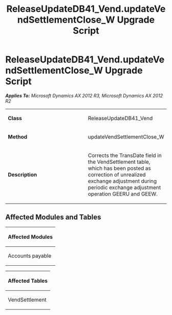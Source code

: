 ﻿---
title: ReleaseUpdateDB41_Vend.updateVendSettlementClose_W Upgrade Script
TOCTitle: ReleaseUpdateDB41_Vend.updateVendSettlementClose_W Upgrade Script
ms:assetid: 6a30a300-f24e-637b-469f-ef2d95df24d8
ms:mtpsurl: https://msdn.microsoft.com/en-us/library/JJ685651(v=AX.60)
ms:contentKeyID: 49708853
ms.date: 05/18/2015
mtps_version: v=AX.60
---

# ReleaseUpdateDB41\_Vend.updateVendSettlementClose\_W Upgrade Script 


_**Applies To:** Microsoft Dynamics AX 2012 R3, Microsoft Dynamics AX 2012 R2_

<table>
<colgroup>
<col style="width: 50%" />
<col style="width: 50%" />
</colgroup>
<tbody>
<tr class="odd">
<td><p><strong>Class</strong></p></td>
<td><p>ReleaseUpdateDB41_Vend</p></td>
</tr>
<tr class="even">
<td><p><strong>Method</strong></p></td>
<td><p>updateVendSettlementClose_W</p></td>
</tr>
<tr class="odd">
<td><p><strong>Description</strong></p></td>
<td><p>Corrects the TransDate field in the VendSettlement table, which has been posted as correction of unrealized exchange adjustment during periodic exchange adjustment operation GEERU and GEEW.</p></td>
</tr>
</tbody>
</table>


## Affected Modules and Tables

<table>
<colgroup>
<col style="width: 100%" />
</colgroup>
<thead>
<tr class="header">
<th><p>Affected Modules</p></th>
</tr>
</thead>
<tbody>
<tr class="odd">
<td><p>Accounts payable</p></td>
</tr>
</tbody>
</table>


<table>
<colgroup>
<col style="width: 100%" />
</colgroup>
<thead>
<tr class="header">
<th><p>Affected Tables</p></th>
</tr>
</thead>
<tbody>
<tr class="odd">
<td><p>VendSettlement</p></td>
</tr>
</tbody>
</table>

  


